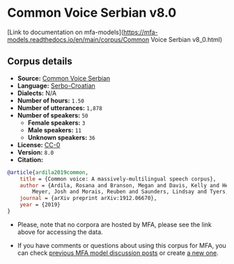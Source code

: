 
# Common Voice Serbian v8.0

[Link to documentation on mfa-models](https://mfa-models.readthedocs.io/en/main/corpus/Common Voice Serbian v8_0.html)

## Corpus details

- **Source:** [Common Voice Serbian](https://voice.mozilla.org/en/datasets)
- **Language:** [Serbo-Croatian](https://en.wikipedia.org/wiki/Serbo-Croatian)
- **Dialects:** N/A
- **Number of hours:** `1.50`
- **Number of utterances:** `1,878`
- **Number of speakers:** `50`
  - **Female speakers:** `3`
  - **Male speakers:** `11`
  - **Unknown speakers:** `36`
- **License:** [CC-0](https://creativecommons.org/publicdomain/zero/1.0/)
- **Version:** `8.0`
- **Citation:**
```bibtex
@article{ardila2019common,
	title = {Common voice: A massively-multilingual speech corpus},
	author = {Ardila, Rosana and Branson, Megan and Davis, Kelly and Henretty, Michael and Kohler, Michael and
		Meyer, Josh and Morais, Reuben and Saunders, Lindsay and Tyers, Francis M and Weber, Gregor},
	journal = {arXiv preprint arXiv:1912.06670},
	year = {2019}
}
```

- Please, note that no corpora are hosted by MFA, please see the link above for accessing the data.

- If you have comments or questions about using this corpus for MFA, you can check [previous MFA model discussion posts](https://github.com/MontrealCorpusTools/mfa-models/discussions?discussions_q=Common+Voice+Serbian+v8.0) or create [a new one](https://github.com/MontrealCorpusTools/mfa-models/discussions/new).

